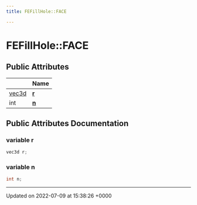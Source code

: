 ```yaml
---
title: FEFillHole::FACE

---
```


# FEFillHole::FACE





## Public Attributes

|                | Name           |
| -------------- | -------------- |
| [vec3d](../Classes/classvec3d.md) | **[r](../Classes/structFEFillHole_1_1FACE.md#variable-r)**  |
| int | **[n](../Classes/structFEFillHole_1_1FACE.md#variable-n)**  |

## Public Attributes Documentation

### variable r

```cpp
vec3d r;
```


### variable n

```cpp
int n;
```


-------------------------------

Updated on 2022-07-09 at 15:38:26 +0000